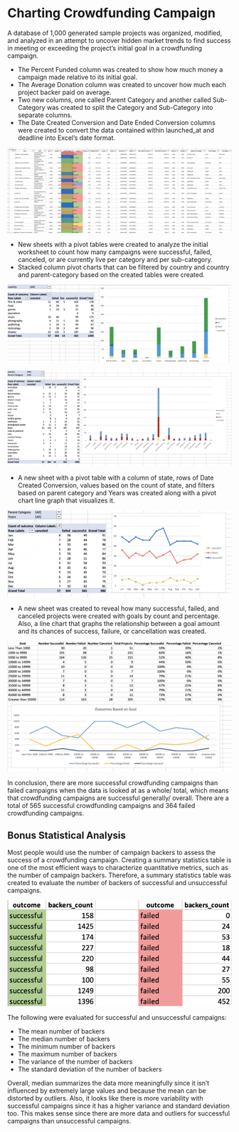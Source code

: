 # Charting Crowdfunding Campaign

A database of 1,000 generated sample projects was organized, modified, and analyzed in an attempt to uncover hidden market trends to find success in meeting or exceeding the project’s initial goal in a crowdfunding campaign. 


*	The Percent Funded column was created to show how much money a campaign made relative to its initial goal.
*	The Average Donation column was created to uncover how much each project backer paid on average.
*	Two new columns, one called Parent Category and another called Sub-Category was created to split the Category and Sub-Category into separate columns.
*	The Date Created Conversion and Date Ended Conversion columns were created to convert the data contained within launched_at and deadline into Excel’s date format.

![Crowdfunding Table](images/FullTable.PNG)

*	New sheets with a pivot tables were created to analyze the initial worksheet to count how many campaigns were successful, failed, canceled, or are currently live per category and per sub-category. 
*	Stacked column pivot charts that can be filtered by country and country and parent-category based on the created tables were created.

![Category Stats](images/CategoryStats.PNG)

![Subcategory Stats](images/SubcategoryStats.PNG)

*	A new sheet with a pivot table with a column of state, rows of Date Created Conversion, values based on the count of state, and filters based on parent category and Years was created along with a pivot chart line graph that visualizes it.

![Outcomes Based on Launch Date](images/LaunchDateOutcomes.PNG)

* A new sheet was created to reveal how many successful, failed, and canceled projects were created with goals by count and percentage. Also, a line chart that graphs the relationship between a goal amount and its chances of success, failure, or cancellation was created.

![Goal Outcomes](images/GoalOutcomes.PNG)

In conclusion, there are more successful crowdfunding campaigns than failed campaigns when the data is looked at as a whole/ total, which means that crowdfunding campaigns are successful generally/ overall. There are a total of 565 successful crowdfunding campaigns and 364 failed crowdfunding campaigns.


## Bonus Statistical Analysis

Most people would use the number of campaign backers to assess the success of a crowdfunding campaign. Creating a summary statistics table is one of the most efficient ways to characterize quantitative metrics, such as the number of campaign backers. Therefore, a summary statistics table was created to evaluate the number of backers of successful and unsuccessful campaigns.

![Images/backers01.png](images/backers01.png)

The following were evaluated for successful and unsuccessful campaigns:
*	The mean number of backers
*	The median number of backers
*	The minimum number of backers
*	The maximum number of backers
*	The variance of the number of backers
*	The standard deviation of the number of backers


Overall, median summarizes the data more meaningfully since it isn’t influenced by extremely large values and because the mean can be distorted by outliers. Also, it looks like there is more variability with successful campaigns since it has a higher variance and standard deviation too. This makes sense since there are more data and outliers for successful campaigns than unsuccessful campaigns.
